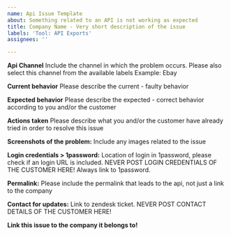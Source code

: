 ```yaml
---
name: Api Issue Template
about: Something related to an API is not working as expected
title: Company Name - Very short description of the issue
labels: 'Tool: API Exports'
assignees: ''

---
```


**Api Channel**
Include the channel in which the problem occurs. Please also select this channel from the available labels
Example: Ebay 

**Current behavior**
Please describe the current - faulty behavior

**Expected behavior**
Please describe the expected - correct behavior according to you and/or the customer

**Actions taken**
Please describe what you and/or the customer have already tried in order to resolve this issue 

**Screenshots of the problem:**
Include any images related to the issue

**Login credentials > 1password:**
Location of login in 1password, please check if an login URL is included.
NEVER POST LOGIN CREDENTIALS OF THE CUSTOMER HERE! Always link to 1password.

**Permalink:**
Please include the permalink that leads to the api, not just a link to the company

**Contact for updates:**
Link to zendesk ticket.
NEVER POST CONTACT DETAILS OF THE CUSTOMER HERE! 

**Link this issue to the company it belongs to!**
